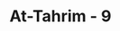 ---
title: "At-Tahrim - 9"
no: 9
arabic_no: ٩
ayah: يٰٓاَيُّهَا النَّبِيُّ جَاهِدِ الْكُفَّارَ وَالْمُنٰفِقِيْنَ وَاغْلُظْ عَلَيْهِمْۗ وَمَأْوٰىهُمْ جَهَنَّمُۗ وَبِئْسَ الْمَصِيْرُ 
translation: "Wahai Nabi! Perangilah orang-orang kafir dan orang-orang munafik dan bersikap keraslah terhadap mereka. Tempat mereka adalah neraka Jahanam dan itulah seburuk-buruk tempat kembali. "
tafsir: "Dalam ayat ini, Allah memerintahkan Nabi Muhammad mengangkat senjata dan memerangi orang-orang kafir dengan sungguh-sungguh dan memberi ancaman serta bertindak tegas dan keras kepada orang-orang munafik. Nabi juga diperintahkan untuk menjelaskan bahwa mereka akan mengalami kekecewaan di akhirat nanti karena kemunafikan mereka. Oleh karena itu, Nabi saw pernah mengusir secara tegas sebagian orang munafik dan menyuruhnya keluar dari masjid. Mereka itu akan dimasukkan ke dalam neraka Jahanam yang merupakan seburuk-buruk tempat tinggal, sebagaimana dijelaskan Allah dalam firman-Nya:\n\nSungguh, Jahanam itu seburuk-buruk tempat menetap dan tempat kediaman. (al-Furqan/25: 66)\n\nDalam ayat lain juga dijelaskan:\n\nMaka orang-orang itu tempatnya di neraka Jahanam, dan (Jahanam) itu seburuk-buruk tempat kembali. (an-Nisa'/4: 97)"
---